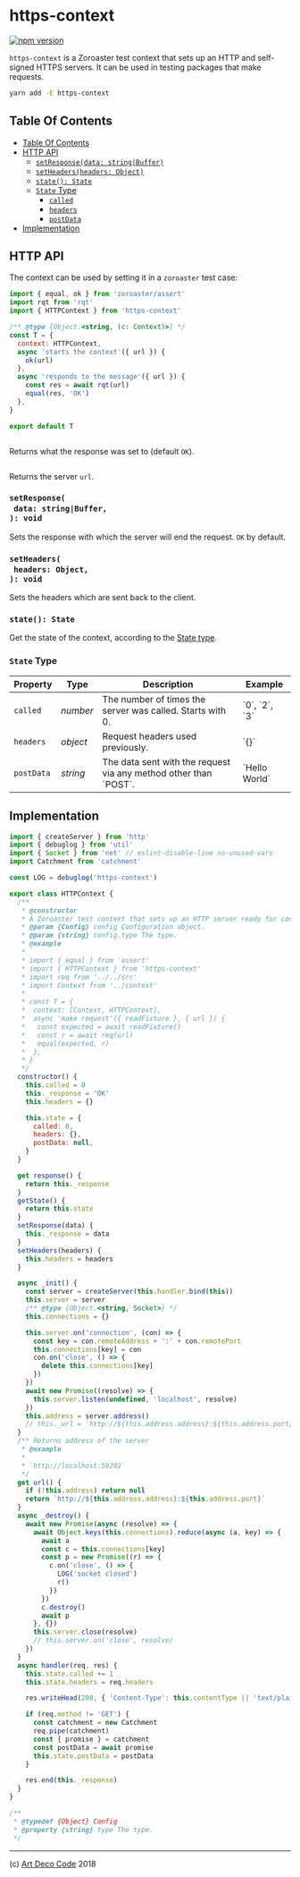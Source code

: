 # https-context

[![npm version](https://badge.fury.io/js/https-context.svg)](https://npmjs.org/package/https-context)

`https-context` is a Zoroaster test context that sets up an HTTP and self-signed HTTPS servers. It can be used in testing packages that make requests.

```sh
yarn add -E https-context
```

## Table Of Contents

- [Table Of Contents](#table-of-contents)
- [HTTP API](#http-api)
  * [`setResponse(data: string|Buffer)`](#setresponsedata-stringbuffer-void)
  * [`setHeaders(headers: Object)`](#setheadersheaders-object-void)
  * [`state(): State`](#state-state)
  * [`State` Type](#state-type)
    * [<code>called</code>](#called)
    * [<code>headers</code>](#headers)
    * [<code>postData</code>](#postdata)
- [Implementation](#implementation)

## HTTP API

The context can be used by setting it in a `zoroaster` test case:

```javascript
import { equal, ok } from 'zoroaster/assert'
import rqt from 'rqt'
import { HTTPContext } from 'https-context'

/** @type {Object.<string, (c: Context)>} */
const T = {
  context: HTTPContext,
  async 'starts the context'({ url }) {
    ok(url)
  },
  async 'responds to the message'({ url }) {
    const res = await rqt(url)
    equal(res, 'OK')
  },
}

export default T
```

```response => "string|buffer"
```

Returns what the response was set to (default `OK`).

```url => "string"
```

Returns the server `url`.

### `setResponse(`<br/>&nbsp;&nbsp;`data: string|Buffer,`<br/>`): void`

Sets the response with which the server will end the request. `OK` by default.

### `setHeaders(`<br/>&nbsp;&nbsp;`headers: Object,`<br/>`): void`

Sets the headers which are sent back to the client.

### `state(): State`

Get the state of the context, according to the [State type](#state-type).

### `State` Type

<table>
 <thead>
  <tr>
   <th>Property</th>
   <th>Type</th>
   <th>Description</th>
   <th>Example</th>
  </tr>
 </thead>
 <tbody>
   <tr>
  <td><a name="called"><code>called</code></a></td>
  <td><em>number</em></td>
  <td>The number of times the server was called. Starts with 0.</td>
  <td>`0`, `2`, `3`</td>
 </tr>
 <tr>
  <td><a name="headers"><code>headers</code></a></td>
  <td><em>object</em></td>
  <td>Request headers used previously.</td>
  <td>`{}`</td>
 </tr>
 <tr>
  <td><a name="postdata"><code>postData</code></a></td>
  <td><em>string</em></td>
  <td>The data sent with the request via any method other than `POST`.</td>
  <td>`Hello World`</td>
 </tr>
 </tbody>
</table>

## Implementation

```js
import { createServer } from 'http'
import { debuglog } from 'util'
import { Socket } from 'net' // eslint-disable-line no-unused-vars
import Catchment from 'catchment'

const LOG = debuglog('https-context')

export class HTTPContext {
  /**
   * @constructor
   * A Zoroaster test context that sets up an HTTP server ready for connections.
   * @param {Config} config Configuration object.
   * @param {string} config.type The type.
   * @example
   *
   * import { equal } from 'assert'
   * import { HTTPContext } from 'https-context'
   * import req from '../../src'
   * import Context from '../context'
   *
   * const T = {
   *  context: [Context, HTTPContext],
   *  async 'make request'({ readFixture }, { url }) {
   *   const expected = await readFixture()
   *   const r = await req(url)
   *   equal(expected, r)
   *  },
   * }
   */
  constructor() {
    this.called = 0
    this._response = 'OK'
    this.headers = {}

    this.state = {
      called: 0,
      headers: {},
      postData: null,
    }
  }

  get response() {
    return this._response
  }
  getState() {
    return this.state
  }
  setResponse(data) {
    this._response = data
  }
  setHeaders(headers) {
    this.headers = headers
  }

  async _init() {
    const server = createServer(this.handler.bind(this))
    this.server = server
    /** @type {Object.<string, Socket>} */
    this.connections = {}

    this.server.on('connection', (con) => {
      const key = con.remoteAddress + ':' + con.remotePort
      this.connections[key] = con
      con.on('close', () => {
        delete this.connections[key]
      })
    })
    await new Promise((resolve) => {
      this.server.listen(undefined, 'localhost', resolve)
    })
    this.address = server.address()
    // this._url = `http://${this.address.address}:${this.address.port}`
  }
  /** Returns address of the server
   * @example
   *
   * `http://localhost:59292`
   */
  get url() {
    if (!this.address) return null
    return `http://${this.address.address}:${this.address.port}`
  }
  async _destroy() {
    await new Promise(async (resolve) => {
      await Object.keys(this.connections).reduce(async (a, key) => {
        await a
        const c = this.connections[key]
        const p = new Promise((r) => {
          c.on('close', () => {
            LOG('socket closed')
            r()
          })
        })
        c.destroy()
        await p
      }, {})
      this.server.close(resolve)
      // this.server.on('close', resolve)
    })
  }
  async handler(req, res) {
    this.state.called += 1
    this.state.headers = req.headers

    res.writeHead(200, { 'Content-Type': this.contentType || 'text/plain', ...this.headers })

    if (req.method != 'GET') {
      const catchment = new Catchment
      req.pipe(catchment)
      const { promise } = catchment
      const postData = await promise
      this.state.postData = postData
    }

    res.end(this._response)
  }
}

/**
 * @typedef {Object} Config
 * @property {string} type The type.
 */
```

---

(c) [Art Deco Code][1] 2018

[1]: https://artdeco.bz
